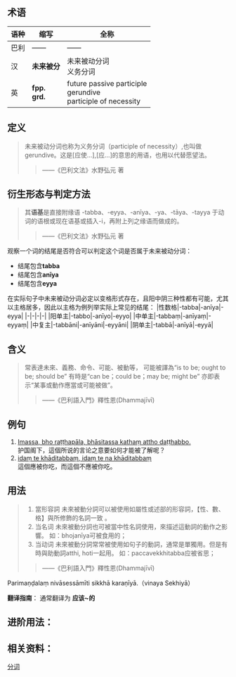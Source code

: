 ## 术语

|语种|缩写|全称|
|-|-|-|
|巴利|——|——|
|汉|**未来被分**|未来被动分词<br>义务分词|
|英|**fpp.**<br>**grd.**|future passive participle<br>gerundive<br>participle of necessity|

## 定义

>未来被动分词也称为义务分词（participle of necessity）,也叫做gerundive。这是[应使...],[应...]的意思的用语，也用以代替愿望法。
>>——《巴利文法》水野弘元 著

## 衍生形态与判定方法

>其**语基**是直接附缘语 -tabba、-eyya、-anīya、-ya、-tāya、-tayya 于动词的语根或现在语基或插入-i，再附上列之缘语而做成的。
>>——《巴利文法》水野弘元 著

观察一个词的结尾是否符合可以判定这个词是否属于未来被动分词：
- 结尾包含**tabba**
- 结尾包含**anīya**
- 结尾包含**eyya**

在实际句子中未来被动分词必定以变格形式存在，且阳中阴三种性都有可能，尤其以主格居多，因此以主格为例列举实际上常见的结尾：
|性数格|-tabba|-anīya|-eyya|
|-|-|-|-|
|阳单主|-tabbo|-anīyo|-eyyo|
|中单主|-tabbaṃ|-anīyaṃ|-eyyaṃ|
|中复主|-tabbāni|-anīyāni|-eyyāni|
|阴单主|-tabbā|-anīyā|-eyyā|

## 含义

>常表達未來、義務、命令、可能、被動等，
>可能被譯為“is to be; ought to be; should be”
>有時是“can be；could be；may be; might be”
>亦即表示“某事或動作應當或可能被做”。
>>——《巴利語入門》釋性恩(Dhammajīvī)


## 例句

1. [Imassa, bho raṭṭhapāla, bhāsitassa kathaṃ attho daṭṭhabbo.](https://www.wikipali.org/app/reader/?view=chapter&book=165&para=850&display=sent&mode=edit "点击跳转到wikipali查看")
<br>护国阁下，這個所说的言论之意要如何才能被了解呢？
1. [idaṃ te khāditabbaṃ, idaṃ te na khāditabbaṃ](https://www.wikipali.org/app/reader/?view=chapter&book=165&para=432&display=sent&mode=edit "点击跳转到wikipali查看")
<br>這個應被你吃，而這個不應被你吃。

## 用法
>1. 當形容詞 
   未來被動分詞可以被使用如屬性或述部的形容詞，【性、數、格】與所修飾的名詞一致 。
>2. 当名词
    未來被動分詞也可被當中性名詞使用，來描述這動詞的動作之影響。
    如：bhojanīya可被食用的；
>3. 当动词
    未來被動分詞常常被使用如句子的動詞，通常是單獨用。但是有時與助動詞atthi, hoti一起用。
    如：paccavekkhitabba应被省思；
>>——《巴利語入門》釋性恩(Dhammajīvī)




Parimaṇḍalaṃ nivāsessāmīti sikkhā karaṇīyā.（vinaya Sekhiyā）

**翻译指南**： 通常翻译为 **应该~的**


## 进阶用法：


## 相关资料：
[分词](derivative\particle.md)
